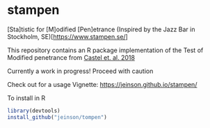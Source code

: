 # stampen
[Sta]tistic for [M]odified [Pen]etrance
(Inspired by the Jazz Bar in Stockholm, SE)[https://www.stampen.se/]


This repository contains an R package implementation of the Test of Modified penetrance from [Castel et. al. 2018](https://www.nature.com/articles/s41588-018-0192-y)

Currently a work in progress! Proceed with caution

Check out for a usage Vignette: https://jeinson.github.io/stampen/

To install in R

```r
library(devtools)
install_github("jeinson/tompen")
```
